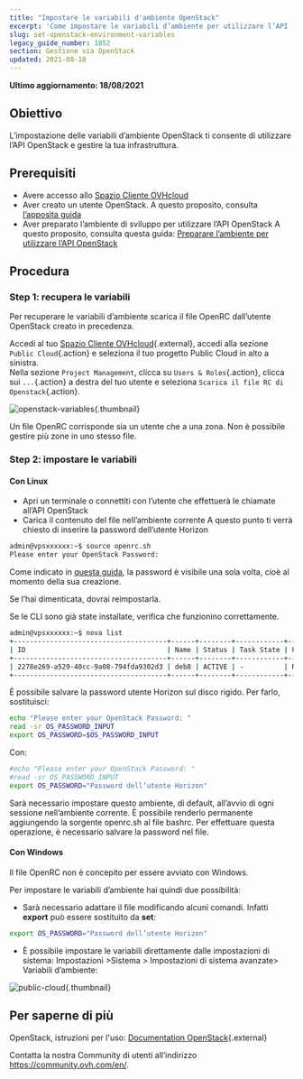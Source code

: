 ```yaml
---
title: "Impostare le variabili d'ambiente OpenStack"
excerpt: 'Come impostare le variabili d’ambiente per utilizzare l’API  di Openstack'
slug: set-openstack-environment-variables
legacy_guide_number: 1852
section: Gestione via OpenStack
updated: 2021-08-18
---
```


**Ultimo aggiornamento: 18/08/2021**

## Obiettivo

L’impostazione delle variabili d’ambiente OpenStack ti consente di utilizzare l’API OpenStack e gestire la tua infrastruttura.

## Prerequisiti

- Avere accesso allo [Spazio Cliente OVHcloud](https://www.ovh.com/auth/?action=gotomanager&from=https://www.ovh.it/&ovhSubsidiary=it)
- Aver creato un utente OpenStack. A questo proposito, consulta [l’apposita guida](https://docs.ovh.com/it/public-cloud/creation-and-deletion-of-openstack-user/)
- Aver preparato l’ambiente di sviluppo per utilizzare l’API OpenStack A questo proposito, consulta questa guida: [Preparare l’ambiente per utilizzare l’API OpenStack](https://docs.ovh.com/it/public-cloud/prepare_the_environment_for_using_the_openstack_api/)

## Procedura

### Step 1: recupera le variabili

Per recuperare le variabili d’ambiente scarica il file OpenRC dall’utente OpenStack creato in precedenza.

Accedi al tuo [Spazio Cliente OVHcloud](https://www.ovh.com/auth/?action=gotomanager&from=https://www.ovh.it/&ovhSubsidiary=it){.external}, accedi alla sezione `Public Cloud`{.action} e seleziona il tuo progetto Public Cloud in alto a sinistra.
<br> Nella sezione `Project Management`, clicca su `Users & Roles`{.action}, clicca sui `...`{.action} a destra del tuo utente e seleziona `Scarica il file RC di Openstack`{.action}.

![openstack-variables](images/pciopenstackvariables1e.png){.thumbnail}

Un file OpenRC corrisponde sia un utente che a una zona. Non è possibile gestire più zone in uno stesso file.

### Step 2: impostare le variabili

#### **Con Linux**

* Apri un terminale o connettiti con l’utente che effettuerà le chiamate all’API OpenStack
* Carica il contenuto del file nell’ambiente corrente A questo punto ti verrà chiesto di inserire la password dell’utente Horizon

```bash
admin@vpsxxxxxx:~$ source openrc.sh
Please enter your OpenStack Password:
```

Come indicato in [questa guida](https://docs.ovh.com/it/public-cloud/creation-and-deletion-of-openstack-user/), la password è visibile una sola volta, cioè al momento della sua creazione.

Se l’hai dimenticata, dovrai reimpostarla.

Se le CLI sono già state installate, verifica che funzionino correttamente.

```bash
admin@vpsxxxxxx:~$ nova list
+--------------------------------------+------+--------+------------+-------------+------------------------+
| ID                                   | Name | Status | Task State | Power State | Networks               |
+--------------------------------------+------+--------+------------+-------------+------------------------+
| 2278e269-a529-40cc-9a08-794fda9302d3 | deb8 | ACTIVE | -          | Running     | Ext-Net=xx.xxx.xx.xxx |
+--------------------------------------+------+--------+------------+-------------+------------------------+
```

È possibile salvare la password utente Horizon sul disco rigido. Per farlo, sostituisci:

```bash
echo "Please enter your OpenStack Password: "
read -sr OS_PASSWORD_INPUT
export OS_PASSWORD=$OS_PASSWORD_INPUT
```

Con:

```bash
#echo "Please enter your OpenStack Password: "
#read -sr OS_PASSWORD_INPUT
export OS_PASSWORD="Password dell’utente Horizon"
```

Sarà necessario impostare questo ambiente, di default, all’avvio di ogni sessione nell’ambiente corrente. È possibile renderlo permanente aggiungendo la sorgente openrc.sh al file bashrc. Per effettuare questa operazione, è necessario salvare la password nel file.


#### **Con Windows**

Il file OpenRC non è concepito per essere avviato con Windows.

Per impostare le variabili d’ambiente hai quindi due possibilità:

- Sarà necessario adattare il file modificando alcuni comandi. Infatti **export** può essere sostituito da **set**:

```bash
export OS_PASSWORD="Password dell’utente Horizon"
```

- È possibile impostare le variabili direttamente dalle impostazioni di sistema:  Impostazioni >Sistema > Impostazioni di sistema avanzate> Variabili d’ambiente:


![public-cloud](images/pciopenstackvariables2.png){.thumbnail}

## Per saperne di più

OpenStack, istruzioni per l'uso: [Documentation OpenStack](https://docs.openstack.org/train/){.external}

Contatta la nostra Community di utenti all’indirizzo <https://community.ovh.com/en/>.